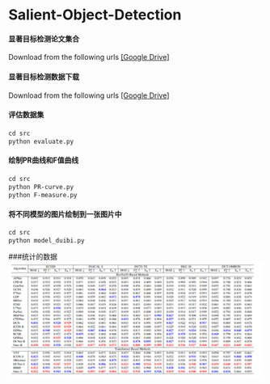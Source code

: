 # Salient-Object-Detection
#### 显著目标检测论文集合
Download from the following urls
[[Google Drive]](https://drive.google.com/file/d/1YJKSzszzRUskCvI4DorMBz_43ge66WsY/view?usp=drive_link)

#### 显著目标检测数据下载
Download from the following urls
[[Google Drive]]()


#### 评估数据集

```
cd src
python evaluate.py
```

#### 绘制PR曲线和F值曲线
```
cd src
python PR-curve.py
python F-measure.py
```

#### 将不同模型的图片绘制到一张图片中

```
cd src
python model_duibi.py
```

###统计的数据
![img.png](picture/img.png)